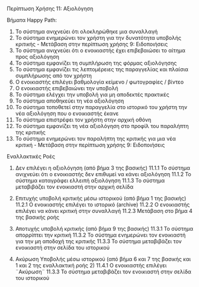 Περίπτωση Χρήσης 11: Αξιολόγηση

Βήματα Happy Path:
1.  Το σύστημα ανιχνεύει ότι ολοκληρώθηκε μια συναλλαγή
2.  Το σύστημα ενημερώνει τον χρήστη για την δυνατότητα υποβολής κριτικής - Μετάβαση στην περίπτωση χρήσης 9: Ειδοποιήσεις 
3.  Το σύστημα ανιχνεύει ότι ο ενοικιαστής έχει επιβεβαιώσει το αίτημα προς αξιολόγηση
4.  Το σύστημα εμφανίζει τη συμπλήρωση της φόρμας αξιολόγησης
5.  Το σύστημα εμφανίζει τις λεπτομέρειες της παραγγελίας και πλαίσια συμπλήρωσης από τον χρήστη
6.  Ο ενοικιαστής επιλέγει βαθμολογία κείμενο / φωτογραφίες / βίντεο
7.  Ο ενοικιαστής επιβεβαιώνει την υποβολή
8.  Το σύστημα ελέγχει την υποβολή για μη αποδεκτές πρακτικές
9.  Το σύστημα αποθηκεύει τη νέα αξιολόγηση
10. Το σύστημα τοποθετεί στην παραγγελία στο ιστορικό του χρήστη την νέα αξιολόγηση που ο ενοικιαστής έκανε
11. Το σύστημα επιστρέφει τον χρήστη στην αρχική οθόνη
12. Το σύστημα εμφανίζει τη νέα αξιολόγηση στο προφίλ του παραλήπτη της κριτικής
13. Το σύστημα ενημερώνει τον παραλήπτη της κριτικής για μια νέα κριτική - Μετάβαση στην περίπτωση χρήσης 9: Ειδοποιήσεις

Εναλλακτικές Ροές
1. Δεν επιλέγει η αξιολόγηση (από βήμα 3 της βασικής)
11.1.1 Το σύστημα ανιχνεύει ότι ο ενοικιαστής δεν επιθυμεί να κάνει αξιολόγηση
11.1.2 Το σύστημα καταγράφει ελλειπή αξιολόγηση 
11.1.3 Το σύστημα μεταβιβάζει τον ενοικιαστή στην αρχική σελίδα

2. Επιτυχής υποβολή κριτικής μέσω ιστορικού (από βήμα 1 της βασικής)
11.2.1  Ο ενοικιαστής επιλέγει το ιστορικό (archive)
11.2.2  Ο ενοικιαστής επιλέγει να κάνει κριτική στην συναλλαγή
11.2.3  Μετάβαση στο βήμα 4 της βασικής ροής

3. Αποτυχής υποβολή κριτικής (από βήμα 9 της βασικής)
11.3.1 Το σύστημα απορρίπτει την κριτική
11.3.2 Το σύστημα ενημερώνει τον ενοικιαστή για την μη αποδοχή της κριτικής
11.3.3 Το σύστημα μεταβιβάζει τον ενοικιαστή στην σελίδα του ιστορικού

4. Ακύρωση Υποβολής μέσω ιστορικού (από βήμα 6 και 7 της βασικής και 1 και 2 της εναλλακτική ροής 2)
11.4.1 Ο ενοικιαστής επιλέγει ¨Ακύρωση¨
11.3.3 Το σύστημα μεταβιβάζει τον ενοικιαστή στην σελίδα του ιστορικού

